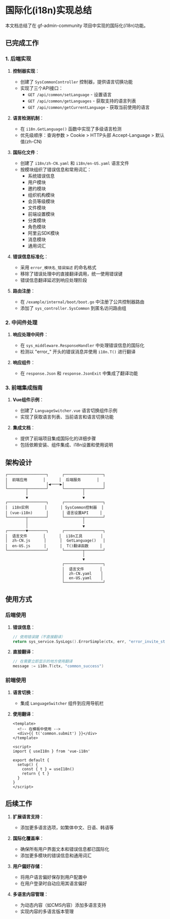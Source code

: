 # 国际化(i18n)实现总结

本文档总结了在 gf-admin-community 项目中实现的国际化(i18n)功能。

## 已完成工作

### 1. 后端实现

1. **控制器实现**：
   - 创建了 `SysCommonController` 控制器，提供语言切换功能
   - 实现了三个API接口：
     - `GET /api/common/setLanguage` - 设置语言
     - `GET /api/common/getLanguages` - 获取支持的语言列表
     - `GET /api/common/getCurrentLanguage` - 获取当前使用的语言

2. **语言检测机制**：
   - 在 `i18n.GetLanguage()` 函数中实现了多级语言检测
   - 优先级顺序：查询参数 > Cookie > HTTP头部 Accept-Language > 默认值(zh-CN)

3. **国际化文件**：
   - 创建了 `i18n/zh-CN.yaml` 和 `i18n/en-US.yaml` 语言文件
   - 按模块组织了错误信息和常用词汇：
     - 系统错误信息
     - 用户模块
     - 邀约模块
     - 组织机构模块
     - 会员等级模块
     - 文件模块
     - 前端设置模块
     - 分类模块
     - 角色模块
     - 阿里云SDK模块
     - 消息模块
     - 通用词汇

4. **错误信息标准化**：
   - 采用 `error_模块名_错误描述` 的命名格式
   - 移除了错误处理中的直接翻译调用，统一使用错误键
   - 错误信息翻译延迟到响应处理阶段

5. **路由注册**：
   - 在 `/example/internal/boot/boot.go` 中注册了公共控制器路由
   - 添加了 `sys_controller.SysCommon` 到匿名访问路由组

### 2. 中间件处理

1. **响应处理中间件**：
   - 在 `sys_middleware.ResponseHandler` 中处理错误信息的国际化
   - 检测以 "error_" 开头的错误消息并使用 `i18n.T()` 进行翻译

2. **响应组件**：
   - 在 `response.Json` 和 `response.JsonExit` 中集成了翻译功能

### 3. 前端集成指南

1. **Vue组件示例**：
   - 创建了 `LanguageSwitcher.vue` 语言切换组件示例
   - 实现了获取语言列表、当前语言和语言切换功能

2. **集成文档**：
   - 提供了前端项目集成国际化的详细步骤
   - 包括依赖安装、组件集成、i18n设置和使用说明

## 架构设计

```
┌─────────────────┐      ┌─────────────────┐
│  前端应用       │      │  后端服务       │
│                 │◀────▶│                 │
└────────┬────────┘      └────────┬────────┘
         │                        │
         ▼                        ▼
┌─────────────────┐      ┌─────────────────┐
│  i18n实例       │      │ SysCommon控制器  │
│ (vue-i18n)      │      │ 语言设置API     │
└────────┬────────┘      └────────┬────────┘
         │                        │
         │                        ▼
┌────────▼────────┐      ┌─────────────────┐
│  语言文件       │      │  i18n工具        │
│  zh-CN.js      │      │  GetLanguage()   │
│  en-US.js      │      │  T()翻译函数     │
└─────────────────┘      └────────┬────────┘
                                  │
                                  ▼
                         ┌─────────────────┐
                         │  语言文件       │
                         │  zh-CN.yaml    │
                         │  en-US.yaml    │
                         └─────────────────┘
```

## 使用方式

### 后端使用

1. **错误信息**：

   ```go
   // 使用错误键（不直接翻译）
   return sys_service.SysLogs().ErrorSimple(ctx, err, "error_invite_status_update_failed", sys_dao.SysInvite.Table())
   ```

2. **直接翻译**：

   ```go
   // 在需要立即显示的地方使用翻译
   message := i18n.T(ctx, "common_success")
   ```

### 前端使用

1. **语言切换**：
   - 集成 `LanguageSwitcher` 组件到应用导航栏

2. **使用翻译**：

   ```vue
   <template>
     <!-- 在模板中使用 -->
     <div>{{ t('common.submit') }}</div>
   </template>

   <script>
   import { useI18n } from 'vue-i18n'

   export default {
     setup() {
       const { t } = useI18n()
       return { t }
     }
   }
   </script>
   ```

## 后续工作

1. **扩展语言支持**：
   - 添加更多语言选项，如繁体中文、日语、韩语等

2. **国际化覆盖率**：
   - 确保所有用户界面文本和错误信息都已国际化
   - 添加更多模块的错误信息和通用词汇

3. **用户偏好存储**：
   - 将用户语言偏好保存到用户配置中
   - 在用户登录时自动应用其语言偏好

4. **多语言内容管理**：
   - 为动态内容（如CMS内容）添加多语言支持
   - 实现内容的多语言版本管理
